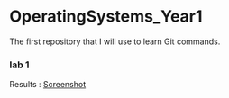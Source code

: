 # OperatingSystems_Year1
The first repository that I will use to learn Git commands.


### lab 1

Results : [Screenshot](https://github.com/RalphCruz18/OperatingSystems_Year1/blob/main/lab-1/lab-1.JPG)